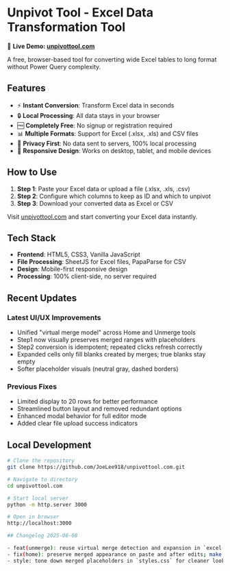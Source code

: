 # Unpivot Tool - Excel Data Transformation Tool

🔗 **Live Demo: [unpivottool.com](https://unpivottool.com)**

A free, browser-based tool for converting wide Excel tables to long format without Power Query complexity.

## Features

- ⚡ **Instant Conversion**: Transform Excel data in seconds
- 🔒 **Local Processing**: All data stays in your browser
- 🆓 **Completely Free**: No signup or registration required
- 📊 **Multiple Formats**: Support for Excel (.xlsx, .xls) and CSV files
- 🔐 **Privacy First**: No data sent to servers, 100% local processing
- 📱 **Responsive Design**: Works on desktop, tablet, and mobile devices

## How to Use

1. **Step 1**: Paste your Excel data or upload a file (.xlsx, .xls, .csv)
2. **Step 2**: Configure which columns to keep as ID and which to unpivot
3. **Step 3**: Download your converted data as Excel or CSV

Visit [unpivottool.com](https://unpivottool.com) and start converting your Excel data instantly.

## Tech Stack

- **Frontend**: HTML5, CSS3, Vanilla JavaScript
- **File Processing**: SheetJS for Excel files, PapaParse for CSV
- **Design**: Mobile-first responsive design
- **Processing**: 100% client-side, no server required

## Recent Updates

### Latest UI/UX Improvements
- Unified "virtual merge model" across Home and Unmerge tools
- Step1 now visually preserves merged ranges with placeholders
- Step2 conversion is idempotent; repeated clicks refresh correctly
- Expanded cells only fill blanks created by merges; true blanks stay empty
- Softer placeholder visuals (neutral gray, dashed borders)

### Previous Fixes
- Limited display to 20 rows for better performance
- Streamlined button layout and removed redundant options
- Enhanced modal behavior for full editor mode
- Added clear file upload success indicators

## Local Development

```bash
# Clone the repository
git clone https://github.com/JoeLee918/unpivottool.com.git

# Navigate to directory
cd unpivottool.com

# Start local server
python -m http.server 3000

# Open in browser
http://localhost:3000

## Changelog 2025-08-08

- feat(unmerge): reuse virtual merge detection and expansion in `excel-tools/unmerge-fill/tool-specific.js`
- fix(home): preserve merged appearance on paste and after edits; make Convert repeatable
- style: tone down merged placeholders in `styles.css` for cleaner look

